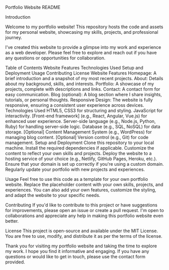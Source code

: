 Portfolio Website README

Introduction

Welcome to my portfolio website! This repository hosts the code and assets for my personal website, showcasing my skills, projects, and professional journey.

I've created this website to provide a glimpse into my work and experience as a web developer. Please feel free to explore and reach out if you have any questions or opportunities for collaboration.

Table of Contents
Website Features
Technologies Used
Setup and Deployment
Usage
Contributing
License
Website Features
Homepage: A brief introduction and a snapshot of my most recent projects.
About: Details about my background, skills, and interests.
Portfolio: A showcase of my projects, complete with descriptions and links.
Contact: A contact form for easy communication.
Blog (optional): A blog section where I share insights, tutorials, or personal thoughts.
Responsive Design: The website is fully responsive, ensuring a consistent user experience across devices.
Technologies Used
HTML5, CSS3 for structuring and styling.
JavaScript for interactivity.
[Front-end framework] (e.g., React, Angular, Vue.js) for enhanced user experience.
Server-side language (e.g., Node.js, Python, Ruby) for handling server-side logic.
Database (e.g., SQL, NoSQL) for data storage.
[Optional] Content Management System (e.g., WordPress) for managing blog content.
[Optional] Version control (e.g., Git) for code management.
Setup and Deployment
Clone this repository to your local machine.
Install the required dependencies if applicable.
Customize the content to reflect your own skills and projects.
Deploy the website to a hosting service of your choice (e.g., Netlify, GitHub Pages, Heroku, etc.).
Ensure that your domain is set up correctly if you're using a custom domain.
Regularly update your portfolio with new projects and experiences.

Usage
Feel free to use this code as a template for your own portfolio website. Replace the placeholder content with your own skills, projects, and experiences. You can also add your own features, customize the styling, and adapt the website to your specific needs.

Contributing
If you'd like to contribute to this project or have suggestions for improvements, please open an issue or create a pull request. I'm open to collaborations and appreciate any help in making this portfolio website even better.

License
This project is open-source and available under the MIT License. You are free to use, modify, and distribute it as per the terms of the license.

Thank you for visiting my portfolio website and taking the time to explore my work. I hope you find it informative and engaging. If you have any questions or would like to get in touch, please use the contact form provided.





